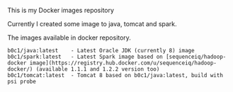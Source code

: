 This is my Docker images repository

Currently I created some image to java, tomcat and spark.

The images available in docker repository.
```
b0c1/java:latest    - Latest Oracle JDK (currently 8) image
b0c1/spark:latest   - Latest Spark image based on [sequenceiq/hadoop-docker image](https://registry.hub.docker.com/u/sequenceiq/hadoop-docker/) (available 1.1.1 and 1.2.2 version too)
b0c1/tomcat:latest  - Tomcat 8 based on b0c1/java:latest, build with psi probe 